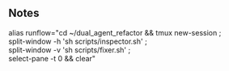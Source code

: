 ## Notes

alias runflow="cd ~/dual_agent_refactor && tmux new-session \; \
  split-window -h 'sh scripts/inspector.sh' \; \
  split-window -v 'sh scripts/fixer.sh' \; \
  select-pane -t 0 && clear"

